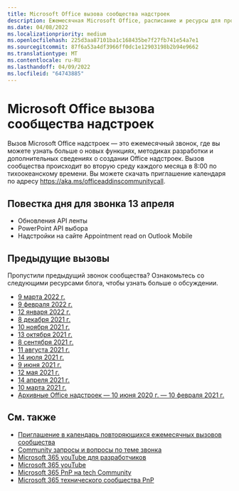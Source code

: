 ```yaml
---
title: Microsoft Office вызова сообщества надстроек
description: Ежемесячная Microsoft Office, расписание и ресурсы для проектов сообщества надстроек.
ms.date: 04/08/2022
ms.localizationpriority: medium
ms.openlocfilehash: 225d3aa87101ba1c168435be7f27fb741e54a7e1
ms.sourcegitcommit: 87f6a53a4df3966ff0dc1e12903198b2b94e9662
ms.translationtype: MT
ms.contentlocale: ru-RU
ms.lasthandoff: 04/09/2022
ms.locfileid: "64743885"
---
```

# <a name="microsoft-office-add-ins-community-call"></a>Microsoft Office вызова сообщества надстроек

Вызов Microsoft Office надстроек — это ежемесячный звонок, где вы можете узнать больше о новых функциях, методиках разработки и дополнительных сведениях о создании Office надстроек. Вызов сообщества происходит во вторую среду каждого месяца в 8:00 по тихоокеанскому времени. Вы можете скачать приглашение календаря по адресу https://aka.ms/officeaddinscommunitycall.

## <a name="agenda-for-april-13th-call"></a>Повестка дня для звонка 13 апреля

- Обновления API ленты
- PowerPoint API выбора
- Надстройки на сайте Appointment read on Outlook Mobile

## <a name="previous-calls"></a>Предыдущие вызовы

Пропустили предыдущий звонок сообщества? Ознакомьтесь со следующими ресурсами блога, чтобы узнать больше о обсуждении.

- [9 марта 2022 г.](https://techcommunity.microsoft.com/t5/microsoft-365-pnp-blog/office-add-ins-community-call-march-9-2022/ba-p/3255173)
- [9 февраля 2022 г.](https://techcommunity.microsoft.com/t5/microsoft-365-pnp-blog/office-add-ins-community-call-february-9-2022/ba-p/3164559)
- [12 января 2022 г.](https://techcommunity.microsoft.com/t5/microsoft-365-pnp-blog/office-add-ins-community-call-january-12-2022/ba-p/3061097)
- [8 декабря 2021 г.](https://techcommunity.microsoft.com/t5/microsoft-365-pnp-blog/office-add-ins-community-call-december-8-2021/ba-p/3032949)
- [10 ноября 2021 г.](https://techcommunity.microsoft.com/t5/microsoft-365-pnp-blog/office-add-ins-community-call-november-10-2021/ba-p/2983146)
- [13 октября 2021 г.](https://techcommunity.microsoft.com/t5/microsoft-365-pnp-blog/office-add-ins-community-call-october-13-2021/ba-p/2867151)
- [8 сентября 2021 г.](https://techcommunity.microsoft.com/t5/microsoft-365-pnp-blog/office-add-ins-community-call-september-8-2021/ba-p/2747100)
- [11 августа 2021 г.](https://techcommunity.microsoft.com/t5/microsoft-365-pnp-blog/office-add-ins-community-call-august-2021/ba-p/2661372)
- [14 июля 2021 г.](https://techcommunity.microsoft.com/t5/microsoft-365-pnp-blog/office-add-ins-community-call-july-2021/ba-p/2573384)
- [9 июня 2021 г.](https://techcommunity.microsoft.com/t5/microsoft-365-pnp-blog/office-add-ins-community-call-june-2021/ba-p/2446156)
- [12 мая 2021 г.](https://techcommunity.microsoft.com/t5/microsoft-365-pnp-blog/office-add-ins-community-call-may-2021/ba-p/2369804)
- [14 апреля 2021 г.](https://techcommunity.microsoft.com/t5/microsoft-365-pnp-blog/office-add-ins-community-call-april-14-2021/ba-p/2318886)
- [10 марта 2021 г.](https://techcommunity.microsoft.com/t5/microsoft-365-pnp-blog/office-add-ins-community-call-march-10-2021/ba-p/2205369)
- [Архивные Office надстроек — 10 июня 2020 г. — 10 февраля 2021 г.](https://cdn.graph.office.net/prod/office/Office-Add-ins-Community-Call-Archive.pdf)

## <a name="see-also"></a>См. также

- [Приглашение в календарь повторяющихся ежемесячных вызовов сообщества](https://aka.ms/officeaddinscommunitycall)
- [Community запросы и вопросы по теме звонка](https://aka.ms/officeaddinsform)
- [Microsoft 365 youTube для разработчиков](https://aka.ms/m365devyoutube)
- [Microsoft 365 youTube](https://aka.ms/m365pnp/videos )
- [Microsoft 365 PnP на tech Community](https://aka.ms/m365pnp/community)
- [Microsoft 365 технического сообщества PnP](https://aka.ms/m365pnp/community/blog)

